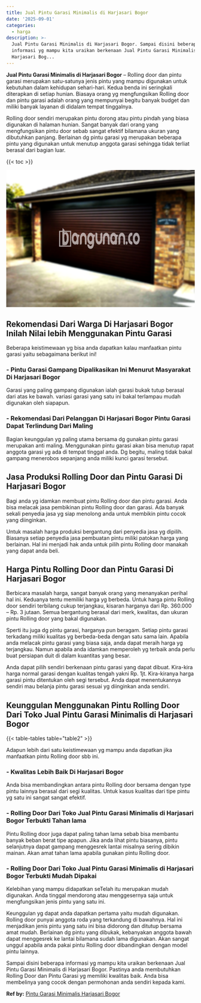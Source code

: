 ```yaml
---
title: Jual Pintu Garasi Minimalis di Harjasari Bogor
date: '2025-09-01'
categories:
  - harga
description: >-
  Jual Pintu Garasi Minimalis di Harjasari Bogor. Sampai disini beberapa
  informasi yg mampu kita uraikan berkenaan Jual Pintu Garasi Minimalis di
  Harjasari Bog...
---
```


**Jual Pintu Garasi Minimalis di Harjasari Bogor** – Rolling door dan pintu garasi merupakan satu-satunya jenis pintu yang mampu digunakan untuk kebutuhan dalam kehidupan sehari-hari. Kedua benda ini seringkali diterapkan di setiap hunian. Biasaya orang yg mengfungsikan Rolling door dan pintu garasi adalah orang yang mempunyai begitu banyak budget dan miliki banyak layanan di didalam tempat tinggalnya.

Rolling door sendiri merupakan pintu dorong atau pintu pindah yang biasa digunakan di halaman hunian. Sangat banyak dari orang yang mengfungsikan pintu door sebab sangat efektif bilamana ukuran yang dibutuhkan panjang. Berlainan dg pintu garasi yg merupakan beberapa pintu yang digunakan untuk menutup anggota garasi sehingga tidak terliat berasal dari bagian luar.

{{< toc >}}

![Jual Pintu Garasi Minimalis di Harjasari Bogor](/images/pintu-garasi-53.png)

## Rekomendasi Dari Warga Di Harjasari Bogor Inilah Nilai lebih Menggunakan Pintu Garasi

Beberapa keistimewaan yg bisa anda dapatkan kalau manfaatkan pintu garasi yaitu sebagaimana berikut ini!

### \- Pintu Garasi Gampang Dipalikasikan Ini Menurut Masyarakat Di Harjasari Bogor

Garasi yang paling gampang digunakan ialah garasi bukak tutup berasal dari atas ke bawah. variasi garasi yang satu ini bakal terlampau mudah digunakan oleh siapapun.

### \- Rekomendasi Dari Pelanggan Di Harjasari Bogor Pintu Garasi Dapat Terlindung Dari Maling

Bagian keunggulan yg paling utama bersama dg gunakan pintu garasi merupakan anti maling. Menggunakan pintu garasi akan bisa menutup rapat anggota garasi yg ada di tempat tinggal anda. Dg begitu, maling tidak bakal gampang menerobos sepanjang anda miliki kunci garasi tersebut.

## Jasa Produksi Rolling Door dan Pintu Garasi Di Harjasari Bogor

Bagi anda yg idamkan membuat pintu Rolling door dan pintu garasi. Anda bisa melacak jasa pembikinan pintu Rolling door dan garasi. Ada banyak sekali penyedia jasa yg siap menolong anda untuk membikin pintu cocok yang diinginkan.

Untuk masalah harga produksi bergantung dari penyedia jasa yg dipilih. Biasanya setiap penyedia jasa pembuatan pintu miliki patokan harga yang berlainan. Hal ini menjadi hak anda untuk pilih pintu Rolling door manakah yang dapat anda beli.

## Harga Pintu Rolling Door dan Pintu Garasi Di Harjasari Bogor

Berbicara masalah harga, sangat banyak orang yang menanyakan perihal hal ini. Keduanya tentu memiliki harga yg berbeda. Untuk harga pintu Rolling door sendiri terbilang cukup terjangkau, kisaran harganya dari Rp. 360.000 – Rp. 3 jutaan. Semua bergantung berasal dari merk, kwalitas, dan ukuran pintu Rolling door yang bakal digunakan.

Sperti itu juga dg pintu garasi, harganya pun beragam. Setiap pintu garasi terkadang miliki kualitas yg berbeda-beda dengan satu sama lain. Apabila anda melacak pintu garasi yang biasa saja, anda dapat meraih harga yg terjangkau. Namun apabila anda idamkan memperoleh yg terbaik anda perlu buat persiapan duit di dalam kuantitas yang besar.

Anda dapat pilih sendiri berkenaan pintu garasi yang dapat dibuat. Kira-kira harga normal garasi dengan kualitas tengah yakni Rp. 1jt. Kira-kiranya harga garasi pintu ditentukan oleh segi tersebut. Anda dapat menentukannya sendiri mau belanja pintu garasi sesuai yg diinginkan anda sendiri.

## Keunggulan Menggunakan Pintu Rolling Door Dari Toko Jual Pintu Garasi Minimalis di Harjasari Bogor

{{< table-tables table="table2" >}}

Adapun lebih dari satu keistimewaan yg mampu anda dapatkan jika manfaatkan pintu Rolling door sbb ini.

### \- Kwalitas Lebih Baik Di Harjasari Bogor

Anda bisa membandingkan antara pintu Rolling door bersama dengan type pintu lainnya berasal dari segi kualitas. Untuk kasus kualitas dari tipe pintu yg satu ini sangat sangat efektif.

### \- Rolling Door Dari Toko Jual Pintu Garasi Minimalis di Harjasari Bogor Terbukti Tahan lama

Pintu Rolling door juga dapat paling tahan lama sebab bisa membantu banyak beban berat tipe apapun. Jika anda lihat pintu biasanya, pintu selanjutnya dapat gampang menggesrek lantai misalnya sering dibikin mainan. Akan amat tahan lama apabila gunakan pintu Rolling door.

### \- Rolling Door Dari Toko Jual Pintu Garasi Minimalis di Harjasari Bogor Terbukti Mudah Dipakai

Kelebihan yang mampu didapatkan seTelah itu merupakan mudah digunakan. Anda tinggal mendorong atau menggesernya saja untuk mengfungsikan jenis pintu yang satu ini.

Keunggulan yg dapat anda dapatkan pertama yaitu mudah digunakan. Rolling door punyai anggota roda yang terkandung di bawahnya. Hal ini menjadikan jenis pintu yang satu ini bisa didorong dan ditutup bersama amat mudah. Berlainan dg pintu yang dibukak, kebanyakan anggota bawah dapat menggesrek ke lantai bilamana sudah lama digunakan. Akan sangat unggul apabila anda pakai pintu Rolling door dibandingkan dengan model pintu lainnya.

Sampai disini beberapa informasi yg mampu kita uraikan berkenaan Jual Pintu Garasi Minimalis di Harjasari Bogor. Pastinya anda membutuhkan Rolling Door dan Pintu Garasi yg memiliki kwalitas baik. Anda bisa membelinya yang cocok dengan permohonan anda sendiri kepada kami.

**Ref by:** [Pintu Garasi Minimalis Harjasari Bogor](https://id.wikipedia.org/wiki/Pintu)
